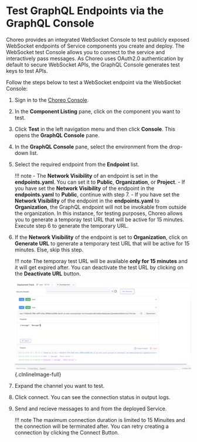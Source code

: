 
# Test GraphQL Endpoints via the GraphQL Console

Choreo provides an integrated WebSocket Console to test publicly exposed WebSocket endpoints of Service components you create and deploy. The WebSocket test Console allows you to connect to the service and interactively pass messages. As Choreo uses OAuth2.0 authentication by default to secure WebSocket APIs, the GraphQL Console generates test keys to test APIs.

Follow the steps below to test a WebSocket endpoint via the WebSocket Console:

1. Sign in to the [Choreo Console](https://console.choreo.dev/).

2. In the **Component Listing** pane, click on the component you want to test.

3. Click **Test** in the left navigation menu and then click **Console**. This opens the **GraphQL Console** pane.

4. In the **GraphQL Console** pane, select the environment from the drop-down list.

5. Select the required endpoint from the **Endpoint** list.

    !!! note
        - The **Network Visibility** of an endpoint is set in the **endpoints.yaml**. You can set it to **Public**, **Organization**, or **Project**.
        - If you have set the **Network Visibility** of the endpoint in the **endpoints.yaml** to **Public**, continue with step 7. 
        - If you have set the **Network Visibility** of the endpoint in the **endpoints.yaml** to **Organization**, the GraphQL endpoint will not be invokable from outside the organization. In this instance, for testing purposes, Choreo allows you to generate a temporay test URL that will be active for 15 minutes. Execute step 6 to generate the temporary URL. 
        
6. If the **Network Visibility** of the endpoint is set to **Organization**, click on **Generate URL** to generate a temporary test URL that will be active for 15 minutes. Else, skip this step. 

    !!! note
        The temporay test URL will be available **only for 15 minutes** and it will get expired after. You can deactivate the test URL by clicking on the **Deactivate URL** button.

    ![WebSocket Console](../assets/img/testing/websocket-console.png){.cInlineImage-full}

7. Expand the channel you want to test.

8. Click connect. You can see the connection status in output logs.

9. Send and recieve messages to and from the deployed Service.
    
    !!! note
         The maximum connection duration is limited to 15 Minuites and the connection will be terminated after. You can retry creating a connection by clicking the Connect Button.

